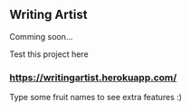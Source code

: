 ## Writing Artist

Comming soon...

Test this project here
### https://writingartist.herokuapp.com/

Type some fruit names to see extra features :)